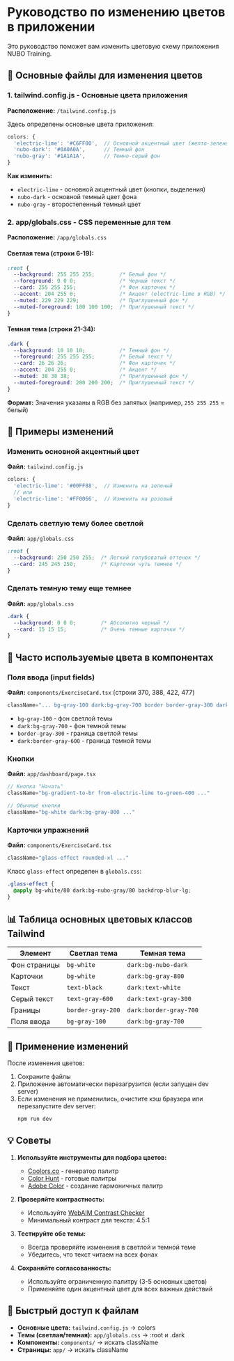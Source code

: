 # Руководство по изменению цветов в приложении

Это руководство поможет вам изменить цветовую схему приложения NUBO Training.

## 📍 Основные файлы для изменения цветов

### 1. **tailwind.config.js** - Основные цвета приложения

**Расположение:** `/tailwind.config.js`

Здесь определены основные цвета приложения:

```javascript
colors: {
  'electric-lime': '#C6FF00',  // Основной акцентный цвет (желто-зеленый)
  'nubo-dark': '#0A0A0A',      // Темный фон
  'nubo-gray': '#1A1A1A',      // Темно-серый фон
}
```

**Как изменить:**
- `electric-lime` - основной акцентный цвет (кнопки, выделения)
- `nubo-dark` - основной темный цвет фона
- `nubo-gray` - второстепенный темный цвет

### 2. **app/globals.css** - CSS переменные для тем

**Расположение:** `/app/globals.css`

#### Светлая тема (строки 6-19):
```css
:root {
  --background: 255 255 255;        /* Белый фон */
  --foreground: 0 0 0;              /* Черный текст */
  --card: 255 255 255;              /* Фон карточек */
  --accent: 204 255 0;              /* Акцент (electric-lime в RGB) */
  --muted: 229 229 229;             /* Приглушенный фон */
  --muted-foreground: 100 100 100;  /* Приглушенный текст */
}
```

#### Темная тема (строки 21-34):
```css
.dark {
  --background: 10 10 10;           /* Темный фон */
  --foreground: 255 255 255;        /* Белый текст */
  --card: 26 26 26;                 /* Фон карточек */
  --accent: 204 255 0;              /* Акцент */
  --muted: 38 38 38;                /* Приглушенный фон */
  --muted-foreground: 200 200 200;  /* Приглушенный текст */
}
```

**Формат:** Значения указаны в RGB без запятых (например, `255 255 255` = белый)

## 🎨 Примеры изменений

### Изменить основной акцентный цвет

**Файл:** `tailwind.config.js`

```javascript
colors: {
  'electric-lime': '#00FF88',  // Изменить на зеленый
  // или
  'electric-lime': '#FF0066',  // Изменить на розовый
}
```

### Сделать светлую тему более светлой

**Файл:** `app/globals.css`

```css
:root {
  --background: 250 250 255;  /* Легкий голубоватый оттенок */
  --card: 245 245 250;        /* Карточки чуть темнее */
}
```

### Сделать темную тему еще темнее

**Файл:** `app/globals.css`

```css
.dark {
  --background: 0 0 0;        /* Абсолютно черный */
  --card: 15 15 15;           /* Очень темные карточки */
}
```

## 🔧 Часто используемые цвета в компонентах

### Поля ввода (input fields)

**Файл:** `components/ExerciseCard.tsx` (строки 370, 388, 422, 477)

```javascript
className="... bg-gray-100 dark:bg-gray-700 border border-gray-300 dark:border-gray-600 ..."
```

- `bg-gray-100` - фон светлой темы
- `dark:bg-gray-700` - фон темной темы
- `border-gray-300` - граница светлой темы
- `dark:border-gray-600` - граница темной темы

### Кнопки

**Файл:** `app/dashboard/page.tsx`

```javascript
// Кнопка "Начать"
className="bg-gradient-to-br from-electric-lime to-green-400 ..."

// Обычные кнопки
className="bg-white dark:bg-gray-800 ..."
```

### Карточки упражнений

**Файл:** `components/ExerciseCard.tsx`

```javascript
className="glass-effect rounded-xl ..."
```

Класс `glass-effect` определен в `globals.css`:
```css
.glass-effect {
  @apply bg-white/80 dark:bg-nubo-gray/80 backdrop-blur-lg;
}
```

## 📊 Таблица основных цветовых классов Tailwind

| Элемент | Светлая тема | Темная тема |
|---------|--------------|-------------|
| Фон страницы | `bg-white` | `dark:bg-nubo-dark` |
| Карточки | `bg-white` | `dark:bg-gray-800` |
| Текст | `text-black` | `dark:text-white` |
| Серый текст | `text-gray-600` | `dark:text-gray-300` |
| Границы | `border-gray-200` | `dark:border-gray-700` |
| Поля ввода | `bg-gray-100` | `dark:bg-gray-700` |

## 🚀 Применение изменений

После изменения цветов:

1. Сохраните файлы
2. Приложение автоматически перезагрузится (если запущен dev server)
3. Если изменения не применились, очистите кэш браузера или перезапустите dev server:
   ```bash
   npm run dev
   ```

## 💡 Советы

1. **Используйте инструменты для подбора цветов:**
   - [Coolors.co](https://coolors.co/) - генератор палитр
   - [Color Hunt](https://colorhunt.co/) - готовые палитры
   - [Adobe Color](https://color.adobe.com/) - создание гармоничных палитр

2. **Проверяйте контрастность:**
   - Используйте [WebAIM Contrast Checker](https://webaim.org/resources/contrastchecker/)
   - Минимальный контраст для текста: 4.5:1

3. **Тестируйте обе темы:**
   - Всегда проверяйте изменения в светлой и темной теме
   - Убедитесь, что текст читаем на всех фонах

4. **Сохраняйте согласованность:**
   - Используйте ограниченную палитру (3-5 основных цветов)
   - Применяйте один акцентный цвет для всех важных действий

## 🎯 Быстрый доступ к файлам

- **Основные цвета:** `tailwind.config.js` → colors
- **Темы (светлая/темная):** `app/globals.css` → :root и .dark
- **Компоненты:** `components/` → искать className
- **Страницы:** `app/` → искать className

